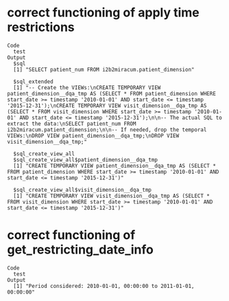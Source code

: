 # correct functioning of apply time restrictions

    Code
      test
    Output
      $sql
      [1] "SELECT patient_num FROM i2b2miracum.patient_dimension"
      
      $sql_extended
      [1] "-- Create the VIEWs:\nCREATE TEMPORARY VIEW patient_dimension__dqa_tmp AS (SELECT * FROM patient_dimension WHERE start_date >= timestamp '2010-01-01' AND start_date <= timestamp '2015-12-31');\nCREATE TEMPORARY VIEW visit_dimension__dqa_tmp AS (SELECT * FROM visit_dimension WHERE start_date >= timestamp '2010-01-01' AND start_date <= timestamp '2015-12-31');\n\n-- The actual SQL to extract the data:\nSELECT patient_num FROM i2b2miracum.patient_dimension;\n\n-- If needed, drop the temporal VIEWs:\nDROP VIEW patient_dimension__dqa_tmp;\nDROP VIEW visit_dimension__dqa_tmp;"
      
      $sql_create_view_all
      $sql_create_view_all$patient_dimension__dqa_tmp
      [1] "CREATE TEMPORARY VIEW patient_dimension__dqa_tmp AS (SELECT * FROM patient_dimension WHERE start_date >= timestamp '2010-01-01' AND start_date <= timestamp '2015-12-31')"
      
      $sql_create_view_all$visit_dimension__dqa_tmp
      [1] "CREATE TEMPORARY VIEW visit_dimension__dqa_tmp AS (SELECT * FROM visit_dimension WHERE start_date >= timestamp '2010-01-01' AND start_date <= timestamp '2015-12-31')"
      
      

# correct functioning of get_restricting_date_info

    Code
      test
    Output
      [1] "Period considered: 2010-01-01, 00:00:00 to 2011-01-01, 00:00:00"


